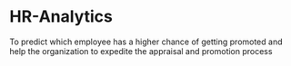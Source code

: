 # HR-Analytics
To predict which employee has a higher chance of getting promoted and help  the organization to expedite the appraisal and promotion process
